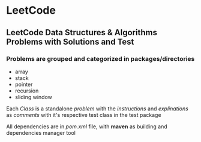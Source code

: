 # LeetCode

## LeetCode Data Structures &amp; Algorithms Problems with Solutions and Test

### Problems are grouped and categorized in packages/directories

- array
- stack
- pointer
- recursion
- sliding window

Each _Class_ is a standalone _problem_ with the _instructions_ and _explinations_ as _comments_ with it's respective
test class in the test package

All dependencies are in _pom.xml_ file, with **maven** as building and dependencies manager tool
